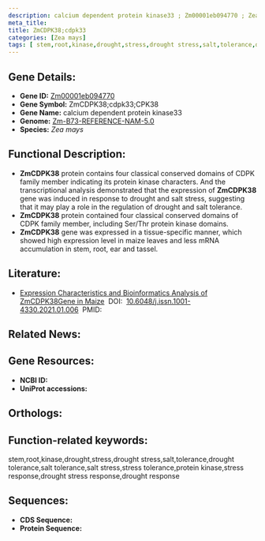 ```yaml
---
description: calcium dependent protein kinase33 ; Zm00001eb094770 ; Zea mays
meta_title:
title: ZmCDPK38;cdpk33
categories: [Zea mays]
tags: [ stem,root,kinase,drought,stress,drought stress,salt,tolerance,drought tolerance,salt tolerance,salt stress,stress tolerance,protein kinase,stress response,drought stress response,drought response ]
---
```


## Gene Details:
- **Gene ID:**	[Zm00001eb094770]()
- **Gene Symbol:** ZmCDPK38;cdpk33;CPK38
- **Gene Name:** calcium dependent protein kinase33
- **Genome:** [Zm-B73-REFERENCE-NAM-5.0]()
- **Species:** *Zea mays*

## Functional Description:
   - **ZmCDPK38** protein contains four classical conserved domains of CDPK family member indicating its protein kinase characters. And the transcriptional analysis demonstrated that the expression of **ZmCDPK38** gene was induced in response to drought and salt stress, suggesting that it may play a role in the regulation of drought and salt tolerance.
   - **ZmCDPK38** protein contained four classical conserved domains of CDPK family member, including Ser/Thr protein kinase domains.
   - **ZmCDPK38** gene was expressed in a tissue-specific manner, which showed high expression level in maize leaves and less mRNA accumulation in stem, root, ear and tassel.

## Literature:
   - [Expression Characteristics and Bioinformatics Analysis of ZmCDPK38Gene in Maize]( http://www.xjnykx.com/CN/10.6048/j.issn.1001-4330.2021.01.006)&nbsp;&nbsp;DOI:&nbsp;&nbsp;[10.6048/j.issn.1001-4330.2021.01.006](http://www.xjnykx.com/CN/10.6048/j.issn.1001-4330.2021.01.006)&nbsp;&nbsp;PMID:&nbsp;&nbsp;[](https://pubmed.ncbi.nlm.nih.gov//)

## Related News:

## Gene Resources:
- **NCBI ID:** [](https://www.ncbi.nlm.nih.gov/gene/?term=)
- **UniProt accessions:** [](https://www.uniprot.org/uniprotkb//entry)

## Orthologs:

## Function-related keywords:
stem,root,kinase,drought,stress,drought stress,salt,tolerance,drought tolerance,salt tolerance,salt stress,stress tolerance,protein kinase,stress response,drought stress response,drought response

## Sequences:
- **CDS Sequence:**
- **Protein Sequence:**
